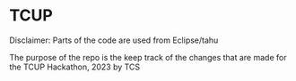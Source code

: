 # TCUP

Disclaimer: Parts of the code are used from Eclipse/tahu

The purpose of the repo is the keep track of the changes that are made for the TCUP Hackathon, 2023 by TCS
